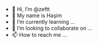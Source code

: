 - 👋 Hi, I’m @zeftt
- 👀 My name is Haşim
- 🌱 I’m currently learning ...
- 💞️ I’m looking to collaborate on ...
- 📫 How to reach me ...

<!---
zeftt/zeftt is a ✨ special ✨ repository because its `README.md` (this file) appears on your GitHub profile.
You can click the Preview link to take a look at your changes.
--->
